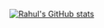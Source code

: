[![Rahul's GitHub stats](https://github-readme-stats.vercel.app/api?username=anuraghazra)](https://github.com/anuraghazra/github-readme-stats)
